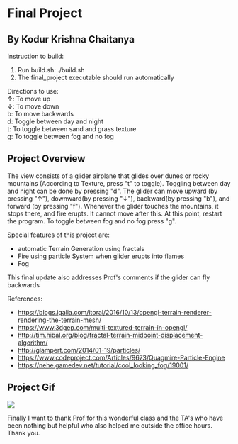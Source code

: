 # Final Project
## By Kodur Krishna Chaitanya
Instruction to build:

1) Run build.sh: ./build.sh
2) The final_project executable should run automatically

Directions to use:   
↑: To move up  
↓: To move down  
b: To move backwards  
d: Toggle between day and night  
t: To toggle between sand and grass texture  
g: To toggle between fog and no fog  

## Project Overview
The view consists of a glider airplane that glides over dunes or rocky mountains (According to Texture, press "t" to toggle).  Toggling between day and night can be done by pressing "d". 
The glider can move upward (by pressing "↑"), downward(by pressing "↓"),  backward(by pressing "b"), and forward (by pressing "f"). 
Whenever the glider touches the mountains, it stops there, and fire erupts. It cannot move after this. At this point, restart the program. 
To toggle between fog and no fog press "g". 

Special features of this project are:  
- automatic Terrain Generation using fractals
- Fire using particle System when glider erupts into flames
- Fog

This final update also addresses Prof's comments if the glider can fly backwards

References:  
- https://blogs.igalia.com/itoral/2016/10/13/opengl-terrain-renderer-rendering-the-terrain-mesh/
- https://www.3dgep.com/multi-textured-terrain-in-opengl/
- http://tim.hibal.org/blog/fractal-terrain-midpoint-displacement-algorithm/
- http://glampert.com/2014/01-19/particles/
- https://www.codeproject.com/Articles/9673/Quagmire-Particle-Engine 
- https://nehe.gamedev.net/tutorial/cool_looking_fog/19001/

## Project Gif
![](project.gif)


Finally I want to thank Prof for this wonderful class and the TA's who have been nothing but helpful
who also helped me outside the office hours. Thank you.





 